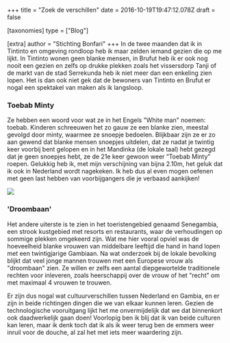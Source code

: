 +++
title = "Zoek de verschillen"
date = 2016-10-19T19:47:12.078Z
draft = false

[taxonomies]
type = ["Blog"]

[extra]
author = "Stichting Bonfari"
+++
In de twee maanden dat ik in Tintinto en omgeving rondloop heb ik maar zelden iemand gezien die op me lijkt. In Tintinto wonen geen blanke mensen, in Brufut heb ik er ook nog nooit een gezien en zelfs op drukke plekken zoals het vissersdorp Tanji of de markt van de stad Serrekunda heb ik niet meer dan een enkeling zien lopen. Het is dan ook niet gek dat de bewoners van Tintinto en Brufut er nogal een spektakel van maken als ik langsloop.<!-- more -->

### Toebab Minty

Ze hebben een woord voor wat ze in het Engels "White man" noemen: toebab. Kinderen schreeuwen het zo gauw ze een blanke zien, meestal gevolgd door minty, waarmee ze snoepje bedoelen. Blijkbaar zijn ze er zo aan gewend dat blanke mensen snoepjes uitdelen, dat ze nadat je twintig keer voorbij bent gelopen en in het Mandinka (de lokale taal) hebt gezegd dat je geen snoepjes hebt, ze de 21e keer gewoon weer “Toebab Minty” roepen. Gelukkig heb ik, met mijn verschijning van bijna 2.10m, het geluk dat ik ook in Nederland wordt nagekeken. Ik heb dus al even mogen oefenen met geen last hebben van voorbijgangers die je verbaasd aankijken!

![](https://res.cloudinary.com/bonfari/image/upload/c_fill,f_auto,q_auto,w_768/v1602101343/blog/Blog4.jpg)

### 'Droombaan'

Het andere uiterste is te zien in het toeristengebied genaamd Senegambia, een strook kustgebied met resorts en restaurants, waar de verhoudingen op sommige plekken omgekeerd zijn. Wat me hier vooral opviel was de hoeveelheid blanke vrouwen van middelbare leeftijd die hand in hand lopen met een twintigjarige Gambiaan. Na wat onderzoek bij de lokale bevolking blijkt dat veel jonge mannen trouwen met een Europese vrouw als "droombaan" zien. Ze willen er zelfs een aantal diepgewortelde traditionele rechten voor inleveren, zoals heerschappij over de vrouw of het "recht" om met maximaal 4 vrouwen te trouwen.

Er zijn dus nogal wat cultuurverschillen tussen Nederland en Gambia, en er zijn in beide richtingen dingen die we van elkaar kunnen leren. Gezien de technologische vooruitgang lijkt het me onvermijdelijk dat we dat binnenkort ook daadwerkelijk gaan doen! Voorlopig ben ik blij dat ik van beide culturen kan leren, maar ik denk toch dat ik als ik weer terug ben de emmers weer inruil voor de douche, al zal het met iets meer waardering zijn.
